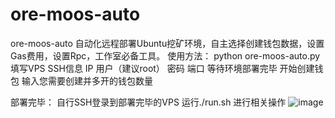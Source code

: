 # ore-moos-auto
ore-moos-auto 自动化远程部署Ubuntu挖矿环境，自主选择创建钱包数据，设置Gas费用，设置Rpc，工作室必备工具。
使用方法：
 python ore-moos-auto.py
填写VPS SSH信息  IP 用户（建议root） 密码  端口
等待环境部署完毕 开始创建钱包  输入您需要创建并多开的钱包数量

部署完毕：
自行SSH登录到部署完毕的VPS
运行./run.sh
进行相关操作
![image](https://github.com/vnxfsc/ore-moos-auto/assets/40782902/add8d58b-43a4-4ccd-ad33-c377bb68af06)
